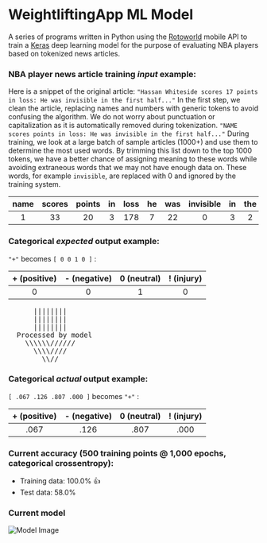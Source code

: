 # WeightliftingApp ML Model
A series of programs written in Python using the [Rotoworld](http://www.rotoworld.com/sports/nba/basketball?ls=roto:nba:gnav) mobile API to train a [Keras](https://keras.io) deep learning model for the purpose of evaluating NBA players based on tokenized news articles.

### NBA player news article training _input_ example:

Here is a snippet of the original article:
``` "Hassan Whiteside scores 17 points in loss: He was invisible in the first half..." ```
In the first step, we clean the article, replacing names and numbers with generic tokens to avoid confusing the algorithm. We do not worry about punctuation or capitalization as it is automatically removed during tokenization.
``` "NAME scores points in loss: He was invisible in the first half..." ```
During training, we look at a large batch of sample articles (1000+) and use them to determine the most used words. By trimming this list down to the top 1000 tokens, we have a better chance of assigning meaning to these words while avoiding extraneous words that we may not have enough data on. These words, for example ```invisible```, are replaced with 0 and ignored by the training system.

| name | scores | points | in | loss | he | was | invisible | in | the | first | half |
| :---: | :---: | :---: | :---: | :---: | :---: | :---: | :---: | :---: | :---: | :---: | :---: |
| 1 | 33 | 20 | 3 | 178 | 7 | 22 | 0 | 3 | 2 | 65 | 224 |

### Categorical _expected_ output example:

``` "+" ``` becomes ``` [ 0 0 1 0 ] ``` :

| + (positive) | - (negative) | 0 (neutral) | ! (injury) |
| :---: | :---: | :---: | :---: |
| 0 | 0 | 1 | 0 |
<pre>
      ||||||||
      ||||||||
      ||||||||
  Processed by model
    \\\\\\//////
      \\\\////
        \\//
</pre>
### Categorical _actual_ output example:

``` [ .067 .126 .807 .000 ] ``` becomes ``` "+" ``` :

| + (positive) | - (negative) | 0 (neutral) | ! (injury) |
| :---: | :---: | :---: | :---: |
| .067 | .126 | .807 | .000 |

### Current accuracy (500 training points @ 1,000 epochs, categorical crossentropy):
 - Training data: 100.0% :thumbsup:
 - Test data: 58.0%

### Current model
![Model Image](src/model.png)
